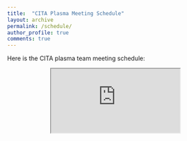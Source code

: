 ```yaml
---
title:  "CITA Plasma Meeting Schedule"
layout: archive
permalink: /schedule/
author_profile: true
comments: true
---
```


Here is the CITA plasma team meeting schedule:

<div style="text-align: center"><iframe src="https://docs.google.com/spreadsheets/d/e/2PACX-1vRGqtZm48UtvgSivEfboYErKb6QmkQvqqxluREoJuaFrdBRY4U7FNkqQf8LB2VGLoP9fJgt7QLZqw81/pubhtml;headers=false"></iframe></div>
